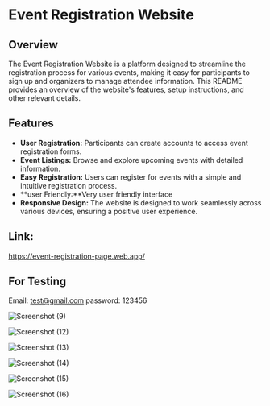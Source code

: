 # Event Registration Website

## Overview

The Event Registration Website is a platform designed to streamline the registration process for various events, making it easy for participants to sign up and organizers to manage attendee information. This README provides an overview of the website's features, setup instructions, and other relevant details.

## Features

- **User Registration:** Participants can create accounts to access event registration forms.
- **Event Listings:** Browse and explore upcoming events with detailed information.
- **Easy Registration:** Users can register for events with a simple and intuitive registration process.
- **user Friendly:**Very user friendly interface
- **Responsive Design:** The website is designed to work seamlessly across various devices, ensuring a positive user experience.

## Link:
https://event-registration-page.web.app/
## For Testing
Email: test@gmail.com
password: 123456

![Screenshot (9)](https://github.com/Prernadadhich19/EventRegistrationPage/assets/128894255/7d5b7295-1971-499d-ae86-ad7af14cd493)

![Screenshot (12)](https://github.com/Prernadadhich19/EventRegistrationPage/assets/128894255/e8e839b0-2471-448c-b359-b30fa2618cfc)

![Screenshot (13)](https://github.com/Prernadadhich19/EventRegistrationPage/assets/128894255/82ecac1a-ab00-4fc6-addc-80a9f1ddc0f2)

![Screenshot (14)](https://github.com/Prernadadhich19/EventRegistrationPage/assets/128894255/34d56d8d-d893-47d4-b708-09f405fa2b21)

![Screenshot (15)](https://github.com/Prernadadhich19/EventRegistrationPage/assets/128894255/c4df5609-1047-4f65-9160-e469f462f9dd)

![Screenshot (16)](https://github.com/Prernadadhich19/EventRegistrationPage/assets/128894255/b8a3d701-4c00-4176-b27a-9318ff415ef7)
